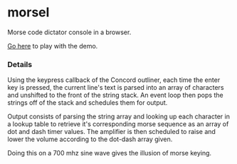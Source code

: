 # morsel
Morse code dictator console in a browser.

[Go here](http://daveajones.github.io/morsel/) to play with the demo.

### Details
Using the keypress callback of the Concord outliner, each time the enter key is pressed, the current line's text is parsed into an array of characters and unshifted to the front of the string stack.  An event loop then pops the strings off of the stack and schedules them for output.

Output consists of parsing the string array and looking up each character in a lookup table to retrieve it's corresponding morse sequence as an array of dot and dash timer values.  The amplifier is then scheduled to raise and lower the volume according to the dot-dash array given.

Doing this on a 700 mhz sine wave gives the illusion of morse keying.
